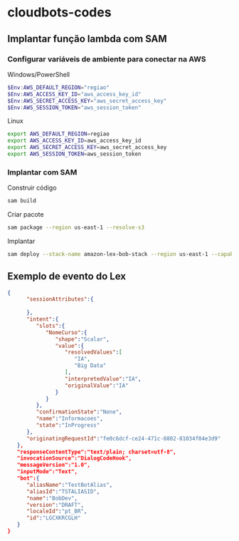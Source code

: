 # cloudbots-codes

## Implantar função lambda com SAM

### Configurar variáveis de ambiente para conectar na AWS

Windows/PowerShell

```powershell
$Env:AWS_DEFAULT_REGION="regiao"
$Env:AWS_ACCESS_KEY_ID="aws_access_key_id"
$Env:AWS_SECRET_ACCESS_KEY="aws_secret_access_key"
$Env:AWS_SESSION_TOKEN="aws_session_token"
```

Linux

```bash
export AWS_DEFAULT_REGION=regiao
export AWS_ACCESS_KEY_ID=aws_access_key_id
export AWS_SECRET_ACCESS_KEY=aws_secret_access_key
export AWS_SESSION_TOKEN=aws_session_token
```

### Implantar com SAM

Construir código

```bash
sam build
```

Criar pacote

```bash
sam package --region us-east-1 --resolve-s3
```

Implantar

```bash
sam deploy --stack-name amazon-lex-bob-stack --region us-east-1 --capabilities CAPABILITY_IAM --resolve-s3 --parameter-overrides role=FuncaoIAMPermissao
```


## Exemplo de evento do Lex

```json
{
      "sessionAttributes":{
         
      },
      "intent":{
         "slots":{
            "NomeCurso":{
               "shape":"Scalar",
               "value":{
                  "resolvedValues":[
                     "IA",
                     "Big Data"
                  ],
                  "interpretedValue":"IA",
                  "originalValue":"IA"
               }
            }
         },
         "confirmationState":"None",
         "name":"Informacoes",
         "state":"InProgress"
      },
      "originatingRequestId":"fe0c6dcf-ce24-471c-8802-81034f04e3d9"
   },
   "responseContentType":"text/plain; charset=utf-8",
   "invocationSource":"DialogCodeHook",
   "messageVersion":"1.0",
   "inputMode":"Text",
   "bot":{
      "aliasName":"TestBotAlias",
      "aliasId":"TSTALIASID",
      "name":"BobDev",
      "version":"DRAFT",
      "localeId":"pt_BR",
      "id":"LGCXKRCGLH"
   }
}
```